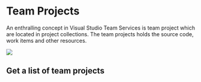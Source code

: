 # Team Projects

An enthralling concept in Visual Studio Team Services is team project which are located in project collections. The team projects holds the source code, work items and other resources.

![](https://www.visualstudio.com/en-us/docs/integrate/api/tfs/_img/projects-and-teams.png)

## Get a list of team projects





